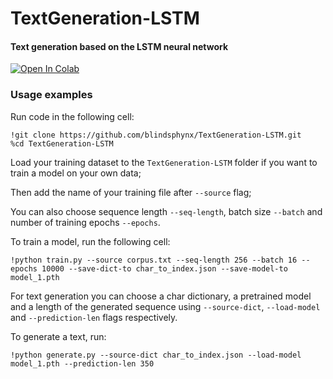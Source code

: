 # TextGeneration-LSTM

#### Text generation based on the LSTM neural network 

<a href="https://colab.research.google.com/drive/1kZySrd2s4dKcAYu_Ozauu4Di39NisOy1?usp=sharing"><img src="https://colab.research.google.com/assets/colab-badge.svg" alt="Open In Colab"></a>

### Usage examples
Run code in the following cell:
```
!git clone https://github.com/blindsphynx/TextGeneration-LSTM.git
%cd TextGeneration-LSTM
```

Load your training dataset to the `TextGeneration-LSTM` folder if you want to train a model on your own data;

Then add the name of your training file after `--source` flag;

You can also choose sequence length `--seq-length`,  batch size `--batch` and number of training epochs `--epochs`.

To train a model, run the following cell:
```
!python train.py --source corpus.txt --seq-length 256 --batch 16 --epochs 10000 --save-dict-to char_to_index.json --save-model-to model_1.pth
```

For text generation you can choose a char dictionary, a pretrained model and a length of the generated sequence using 
`--source-dict`, `--load-model` and `--prediction-len` flags respectively.

To generate a text, run:
```
!python generate.py --source-dict char_to_index.json --load-model model_1.pth --prediction-len 350
```